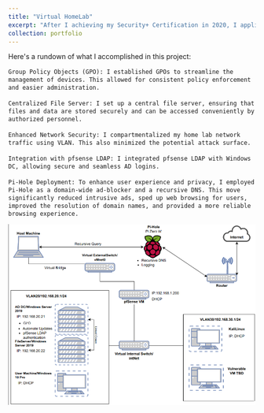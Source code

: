 ```yaml
---
title: "Virtual HomeLab"
excerpt: "After I achieving my Security+ Certification in 2020, I applied myself to design and implement a network topology."
collection: portfolio
---
```


Here's a rundown of what I accomplished in this project:

    Group Policy Objects (GPO): I established GPOs to streamline the management of devices. This allowed for consistent policy enforcement and easier administration.

    Centralized File Server: I set up a central file server, ensuring that files and data are stored securely and can be accessed conveniently by authorized personnel.

    Enhanced Network Security: I compartmentalized my home lab network traffic using VLAN. This also minimized the potential attack surface.

    Integration with pfsense LDAP: I integrated pfsense LDAP with Windows DC, allowing secure and seamless AD logins.

    Pi-Hole Deployment: To enhance user experience and privacy, I employed Pi-Hole as a domain-wide ad-blocker and a recursive DNS. This move significantly reduced intrusive ads, sped up web browsing for users, improved the resolution of domain names, and provided a more reliable browsing experience.

![Virtual Home Lab](../images/VirtualHomeLab0Updated.png)